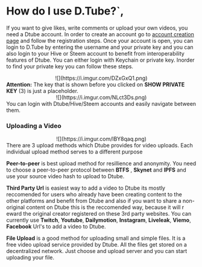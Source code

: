 # How do I use D.Tube?`,

 If you want to give likes, write comments or upload your own videos, you need a Dtube account.  In order to create an account go to [account creation page](https://signup.d.tube/) and follow the registration steps.
Once your account is open, you can login to D.Tube by entering the username and your private key and you can also login to your Hive or Steem account to benefit from interoperability features of Dtube. You can either login with Keychain or private key. Inorder to find your private key you can follow these steps.

<center>![](https://i.imgur.com/DZxGxQ1.png)</center>
<div class="alert alert-info"><b>Attention:</b> The key that is shown before you clicked on <b>SHOW PRIVATE KEY</b> (3) is just a placeholder.</div>

<center>![](https://i.imgur.com/NLct3Ds.png)</center>
You can login with Dtube/Hive/Steem accounts and easily navigate between them.

### Uploading a Video
<center>![](https://i.imgur.com/lBY8qaq.png)</center>
There are 3 upload methods which Dtube provides for video uploads. Each individual upload method serves to a different purpose

**Peer-to-peer** is best upload method for resillience and anonymity. You need to choose a peer-to-peer protocol between **BTFS** , **Skynet** and **IPFS** and use your source video hash to upload to Dtube.

**Third Party Url** is easiest way to add a video to Dtube its mostly reccomended for users who already have been creating content to the other platforms and benefit from Dtube and also if you want to share a non-original content on Dtube this is the reccomended way, because it will r eward the original creator registered on these 3rd party websites. You can currently use **Twitch**, **Youtube**, **Dailymotion**, **Instagram**, **Liveleak**, **Viemo**, **Facebook** Url's to add a video to Dtube. 

**File Upload** is a good method for uploading small and simple files. It is a free video upload service provided by Dtube. All the files get stored on a decentralized network. Just choose and upload server and you can start uploading your file.
